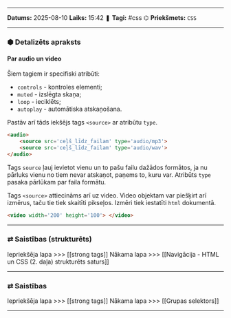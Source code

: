 ___

**Datums:** 2025-08-10
**Laiks:** 15:42
❚ **Tagi:** #css 
⌬ **Priekšmets:**  `CSS`

---
### ⬢ Detalizēts apraksts
#### Par audio un video

Šiem tagiem ir specifiski atribūti:

- `controls` - kontroles elementi;
- `muted` - izslēgta skaņa;
- `loop` - ieciklēts;
- `autoplay` - automātiska atskaņošana.

Pastāv arī tāds iekšējs tags `<source>` ar atribūtu `type`.

```html
<audio>
	<source src='ceļš_līdz_failam' type='audio/mp3'>
	<source src='ceļš_līdz_failam' type='audio/wav'>
</audio>
```

Tags `source` ļauj ievietot vienu un to pašu failu dažādos formātos, ja nu pārluks vienu no tiem nevar atskaņot, paņems to, kuru var. Atribūts `type` pasaka pārlūkam par faila formātu.

Tags `<source>` attiecināms arī uz video. 
Video objektam var piešķirt arī izmērus, taču tie tiek skaitīti pikseļos. Izmēri tiek iestatīti `html` dokumentā.

```html
<video width='200' height='100'> </video>
```

---
### ⇄ Saistības (strukturēts)

Iepriekšēja lapa >>> [[strong tags]]
Nākama lapa >>> [[Navigācija - HTML un CSS (2. daļa) strukturēts saturs]]

---
### ⇄ Saistības

Iepriekšēja lapa >>> [[strong tags]]
Nākama lapa >>> [[Grupas selektors]]

---